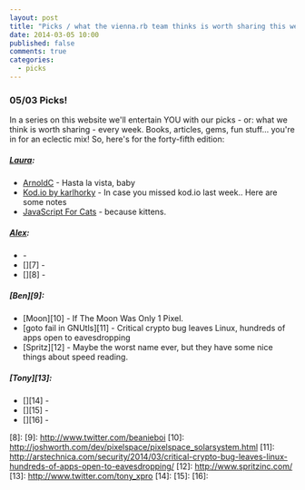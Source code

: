```yaml
---
layout: post
title: "Picks / what the vienna.rb team thinks is worth sharing this week"
date: 2014-03-05 10:00
published: false
comments: true
categories:
  - picks
---
```


### 05/03 Picks!

In a series on this website we'll entertain YOU with our picks - or: what we think is worth sharing - every week.
Books, articles, gems, fun stuff... you're in for an eclectic mix! So, here's for the forty-fifth edition:

##### [Laura][1]:
  - [ArnoldC][2] - Hasta la vista, baby
  - [Kod.io by karlhorky][3] - In case you missed kod.io last week.. Here are some notes
  - [JavaScript For Cats][4] - because kittens.

##### [Alex][5]:
  - [][6] -
  - [][7] -
  - [][8] -

##### [Ben][9]:
  - [Moon][10] - If The Moon Was Only 1 Pixel.
  - [goto fail in GNUtls][11] - Critical crypto bug leaves Linux, hundreds of apps open to eavesdropping
  - [Spritz][12] - Maybe the worst name ever, but they have some nice things about speed reading.

##### [Tony][13]:
  - [][14] -
  - [][15] -
  - [][16] -


[1]: http://www.twitter.com/alicetragedy
[2]: https://github.com/lhartikk/ArnoldC
[3]: https://github.com/karlhorky/talk-notes/blob/master/kod.io-2014-03-01.md
[4]: http://jsforcats.com/
[5]: http://www.twitter.com/alexandertacho
[6]:
[7]:
[8]:
[9]: http://www.twitter.com/beanieboi
[10]: http://joshworth.com/dev/pixelspace/pixelspace_solarsystem.html
[11]: http://arstechnica.com/security/2014/03/critical-crypto-bug-leaves-linux-hundreds-of-apps-open-to-eavesdropping/
[12]: http://www.spritzinc.com/
[13]: http://www.twitter.com/tony_xpro
[14]:
[15]:
[16]:
